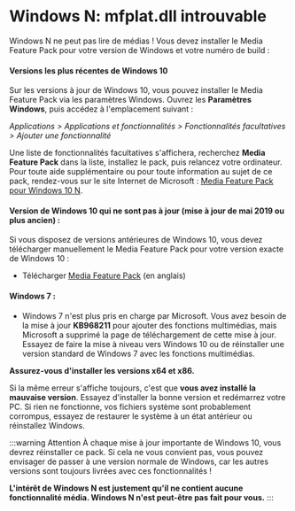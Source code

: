 # Windows N: mfplat.dll introuvable

Windows N ne peut pas lire de médias ! Vous devez installer le Media Feature Pack pour votre version de Windows et votre numéro de build :

#### Versions les plus récentes de Windows 10
Sur les versions à jour de Windows 10, vous pouvez installer le Media Feature Pack via les paramètres Windows. Ouvrez les **Paramètres Windows**, puis accédez à l'emplacement suivant :

*Applications > Applications et fonctionnalités > Fonctionnalités facultatives > Ajouter une fonctionnalité*

Une liste de fonctionnalités facultatives s'affichera, recherchez **Media Feature Pack** dans la liste, installez le pack, puis relancez votre ordinateur. Pour toute aide supplémentaire ou pour toute information au sujet de ce pack, rendez-vous sur le site Internet de Microsoft : [Media Feature Pack pour Windows 10 N](https://support.microsoft.com/help/4516397/media-feature-pack-for-windows-10-n-november-2019).

#### Version de Windows 10 qui ne sont pas à jour (mise à jour de mai 2019 ou plus ancien) :
Si vous disposez de versions antérieures de Windows 10, vous devez télécharger manuellement le Media Feature Pack pour votre version exacte de Windows 10 :
  * Télécharger [Media Feature Pack](https://www.microsoft.com/en-us/software-download/mediafeaturepack) (en anglais)

#### Windows 7 :
  * Windows 7 n'est plus pris en charge par Microsoft. Vous avez besoin de la mise à jour **KB968211** pour ajouter des fonctions multimédias, mais Microsoft a supprimé la page de téléchargement de cette mise à jour. Essayez de faire la mise à niveau vers Windows 10 ou de réinstaller une version standard de Windows 7 avec les fonctions multimédias.

**Assurez-vous d'installer les versions x64 et x86.**

Si la même erreur s'affiche toujours, c'est que **vous avez installé la mauvaise version**. Essayez d'installer la bonne version et redémarrez votre PC. Si rien ne fonctionne, vos fichiers système sont probablement corrompus, essayez de restaurer le système à un état antérieur ou réinstallez Windows.

:::warning
Attention À chaque mise à jour importante de Windows 10, vous devrez réinstaller ce pack. Si cela ne vous convient pas, vous pouvez envisager de passer à une version normale de Windows, car les autres versions sont toujours livrées avec ces fonctionnalités !

**L'intérêt de Windows N est justement qu'il ne contient aucune fonctionnalité média. Windows N n'est peut-être pas fait pour vous.**
:::
